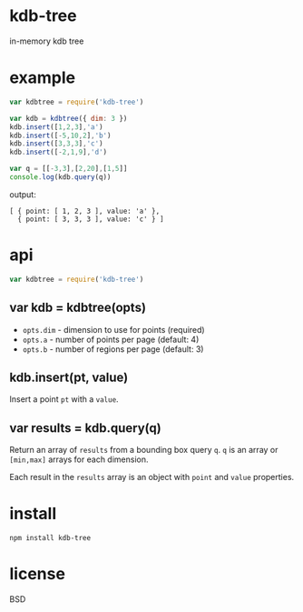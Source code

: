 # kdb-tree

in-memory kdb tree

# example

``` js
var kdbtree = require('kdb-tree')

var kdb = kdbtree({ dim: 3 })
kdb.insert([1,2,3],'a')
kdb.insert([-5,10,2],'b')
kdb.insert([3,3,3],'c')
kdb.insert([-2,1,9],'d')

var q = [[-3,3],[2,20],[1,5]]
console.log(kdb.query(q))
```

output:

```
[ { point: [ 1, 2, 3 ], value: 'a' },
  { point: [ 3, 3, 3 ], value: 'c' } ]
```

# api

``` js
var kdbtree = require('kdb-tree')
```

## var kdb = kdbtree(opts)

* `opts.dim` - dimension to use for points (required)
* `opts.a` - number of points per page (default: 4)
* `opts.b` - number of regions per page (default: 3)

## kdb.insert(pt, value)

Insert a point `pt` with a `value`.

## var results = kdb.query(q)

Return an array of `results` from a bounding box query `q`.
`q` is an array or `[min,max]` arrays for each dimension.

Each result in the `results` array is an object with `point` and `value`
properties.

# install

```
npm install kdb-tree
```

# license

BSD
